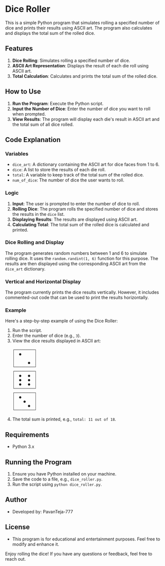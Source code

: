 # Dice Roller

This is a simple Python program that simulates rolling a specified number of dice and prints their results using ASCII art. The program also calculates and displays the total sum of the rolled dice.

## Features

1. **Dice Rolling**: Simulates rolling a specified number of dice.
2. **ASCII Art Representation**: Displays the result of each die roll using ASCII art.
3. **Total Calculation**: Calculates and prints the total sum of the rolled dice.

## How to Use

1. **Run the Program**: Execute the Python script.
2. **Input the Number of Dice**: Enter the number of dice you want to roll when prompted.
3. **View Results**: The program will display each die's result in ASCII art and the total sum of all dice rolled.

## Code Explanation

### Variables

- `dice_art`: A dictionary containing the ASCII art for dice faces from 1 to 6.
- `dice`: A list to store the results of each die roll.
- `total`: A variable to keep track of the total sum of the rolled dice.
- `num_of_dice`: The number of dice the user wants to roll.

### Logic

1. **Input**: The user is prompted to enter the number of dice to roll.
2. **Rolling Dice**: The program rolls the specified number of dice and stores the results in the `dice` list.
3. **Displaying Results**: The results are displayed using ASCII art.
4. **Calculating Total**: The total sum of the rolled dice is calculated and printed.

### Dice Rolling and Display

The program generates random numbers between 1 and 6 to simulate rolling dice. It uses the `random.randint(1, 6)` function for this purpose. The results are then displayed using the corresponding ASCII art from the `dice_art` dictionary.

### Vertical and Horizontal Display

The program currently prints the dice results vertically. However, it includes commented-out code that can be used to print the results horizontally.

### Example

Here's a step-by-step example of using the Dice Roller:

1. Run the script.
2. Enter the number of dice (e.g., `3`).
3. View the dice results displayed in ASCII art:
    ```
    ┌─────────┐
    │  ●      │
    │         │
    │      ●  │
    └─────────┘
    ┌─────────┐
    │  ●   ●  │
    │  ●   ●  │
    │  ●   ●  │
    └─────────┘
    ┌─────────┐
    │  ●      │
    │    ●    │
    │      ●  │
    └─────────┘
    ```
4. The total sum is printed, e.g., `total: 11 out of 18`.

## Requirements

- Python 3.x

## Running the Program

1. Ensure you have Python installed on your machine.
2. Save the code to a file, e.g., `dice_roller.py`.
3. Run the script using `python dice_roller.py`.

## Author

- Developed by: PavanTeja-777

## License

- This program is for educational and entertainment purposes. Feel free to modify and enhance it.

Enjoy rolling the dice! If you have any questions or feedback, feel free to reach out.
